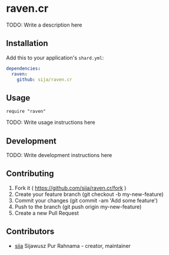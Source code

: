 # raven.cr

TODO: Write a description here

## Installation

Add this to your application's `shard.yml`:

```yaml
dependencies:
  raven:
    github: sija/raven.cr
```

## Usage

```crystal
require "raven"
```

TODO: Write usage instructions here

## Development

TODO: Write development instructions here

## Contributing

1. Fork it ( https://github.com/sija/raven.cr/fork )
2. Create your feature branch (git checkout -b my-new-feature)
3. Commit your changes (git commit -am 'Add some feature')
4. Push to the branch (git push origin my-new-feature)
5. Create a new Pull Request

## Contributors

- [sija](https://github.com/sija) Sijawusz Pur Rahnama - creator, maintainer
